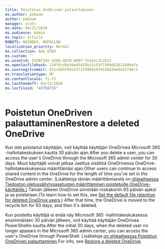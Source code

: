 ```yaml
---
title: Poistetun OneDriven palauttaminen
ms.author: pebaum
author: pebaum
manager: scotv
ms.date: 04/21/2020
ms.audience: Admin
ms.topic: article
ROBOTS: NOINDEX, NOFOLLOW
localization_priority: Normal
ms.collection: Adm_O365
ms.custom: ''
ms.assetid: 5298f192-326b-4820-b007-7e1a1c3c2b13
ms.openlocfilehash: 134fdcd9e36e05425b21c53f7369d52b12b99afa
ms.sourcegitcommit: 631cbb5f03e5371f0995e976536d24e9d13746c3
ms.translationtype: MT
ms.contentlocale: fi-FI
ms.lasthandoff: 04/22/2020
ms.locfileid: "43758715"
---
```

# <a name="restore-a-deleted-onedrive"></a><span data-ttu-id="b47cb-102">Poistetun OneDriven palauttaminen</span><span class="sxs-lookup"><span data-stu-id="b47cb-102">Restore a deleted OneDrive</span></span>

<span data-ttu-id="b47cb-103">Kun olet poistanut käyttäjän, voit käyttää käyttäjän OneDrivea Microsoft 365 -hallintakeskuksen kautta 30 päivän ajan.</span><span class="sxs-lookup"><span data-stu-id="b47cb-103">After you delete a user, you can access the user's OneDrive through the Microsoft 365 admin center for 30 days.</span></span> <span data-ttu-id="b47cb-104">Muut käyttäjät voivat jatkaa Jaettua sisältöä OneDrivessa OneDrive-hallintakeskuksessa määrittämäsi ajan.</span><span class="sxs-lookup"><span data-stu-id="b47cb-104">Other users can continue to access shared content in the OneDrive for the length of time you've set in the OneDrive admin center.</span></span> <span data-ttu-id="b47cb-105">(Lisätietoja tämän määrittämisestä on [ohjeaiheessa Tiedoston oletussäilytysasetusten määrittäminen poistetuille OneDrive-käyttäjille.)](https://go.microsoft.com/fwlink/?linkid=874267) Tämän jälkeen OneDrive siirretään roskakoriin 93 päivän ajaksi ja se poistetaan.</span><span class="sxs-lookup"><span data-stu-id="b47cb-105">(To learn how to set this, see [Set the default file retention for deleted OneDrive users](https://go.microsoft.com/fwlink/?linkid=874267).) After that time, the OneDrive is moved to the recycle bin for 93 days, and then it's deleted.</span></span>
  
<span data-ttu-id="b47cb-106">Kun poistettu käyttäjä ei enää näy Microsoft 365 -hallintakeskuksessa ensimmäisten 30 päivän jälkeen, voit käyttää käyttäjän OneDrivea PowerShellin kautta.</span><span class="sxs-lookup"><span data-stu-id="b47cb-106">After the initial 30 days, when the deleted user no longer appears in the Microsoft 365 admin center, you can access the user's OneDrive through PowerShell.</span></span> <span data-ttu-id="b47cb-107">Lisätietoja [on ohjeaiheessa Poistetun OneDriven palauttaminen](https://go.microsoft.com/fwlink/?linkid=874269).</span><span class="sxs-lookup"><span data-stu-id="b47cb-107">For info, see [Restore a deleted OneDrive](https://go.microsoft.com/fwlink/?linkid=874269).</span></span>
  

